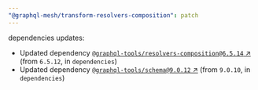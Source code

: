 ```yaml
---
"@graphql-mesh/transform-resolvers-composition": patch
---
```

dependencies updates:
  - Updated dependency [`@graphql-tools/resolvers-composition@6.5.14` ↗︎](https://www.npmjs.com/package/@graphql-tools/resolvers-composition/v/6.5.14) (from `6.5.12`, in `dependencies`)
  - Updated dependency [`@graphql-tools/schema@9.0.12` ↗︎](https://www.npmjs.com/package/@graphql-tools/schema/v/9.0.12) (from `9.0.10`, in `dependencies`)
